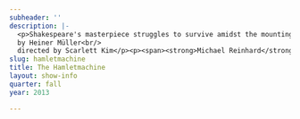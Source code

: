 ```yaml
---
subheader: ''
description: |-
  <p>Shakespeare's masterpiece struggles to survive amidst the mounting rubble of literary and political history. Failed ideals and human disillusionment give way in Hamletmachine to the youth clamoring in reaction against the past in order to change the present. To break free of the continual cycle of violence within history the past is questioned and deconstructed. Moving away from psychological narrative, Hamletmachine creates a landscape of the betrayed revolution. This performance is an exploration into the place of theatre as a sight of revolutionary change. In Müller's words, "the slogan of the Napoleonic era still applies: Theater is the Revolution on the march."</p><p>Appropriate for ages 18 and up. <strong>Note</strong>: Performances contain nudity, haze effect, and strobing lights.</p><p class="p1">
  by Heiner Müller<br/>
  directed by Scarlett Kim</p><p><span><strong>Michael Reinhard</strong> (Müller/Horatio) is a BA/MA student in English and the Humanities. He has previously appeared in <em>Henry VI</em> (Somerset), Commedia (Pantalone), and also directed an adaptation of the <em>Spoon River Anthology</em>.</span></p><p><span><strong>Alessio Franko</strong> (The Actor Playing Hamlet) is a fourth-year Cinema and Media Studies major and German minor in the College. He has studied acting at HB Studios in New York, where he is from. At UChicago he has performed in <em>Cymbeline</em> (Cornelius), <em>The Violet Hour</em> (Gidger), <em>OEDIPUS </em>(Oedipus), <em>Crime and Punishment</em> (Porfiry), and <em>Life is a Dream</em> (Basilio).</span></p> <p><span><span><span><strong>Stephanie Litchfield</strong> (Ophelia-Hamlet) is a third-year TAPS and Comparative Literature double major in the college. Previous UT credits include <em>The Real Thing</em> (Debbie) and<em> The Vagina Monologues</em> (V-Squad). She has also performed with the Hyde Park Community Players (<em>Strains of Triumph</em> - Ann) and with the LaSalle Street Theater (<em>Love Labour's Lost</em> - Katherine). </span></span></span></p><p><span><strong>Gabriel Garey Levine</strong> (Ghost-Hamlet) is a first-year prospective Neuroscience and English double-major in the College. This is his first UT show. Non-UT credits include <em>Curtains</em> (Lt. Frank Cioffi), <em>Diary of a Madman</em> (Aksentii Poprishchin), and <em>Romeo &amp; Juliet</em> (Romeo).</span></p> <p><span><strong>Derek Spencer </strong>(Gertrude-Hamlet) is a fourth-year Philosophy and Public Policy double major. He has previously appeared in last quarter's <em>Merchant of Venice</em> (The Duke). Outside of theater, Derek also writes and plays music, brews beer, and is a brother of Phi Delta Theta fraternity.</span></p><p><span><strong>Kyle Yeh</strong> (Polonius-Hamlet) is a first-year prospective Linguistics major in the College. This is his debut role in UT.</span></p><p><span><strong>Alexandra Levitas</strong> (Karl Marx) is a third-year Anthropology and TAPS double-major. She has previously worked with Le Vorris &amp; Vox student circus and performed as a trapeze artist and acrobat in 5 of their productions, including <em>Principa Circusatica</em> (Winter 2012) and <em>The Rockefeller Big Top</em> (Spring 2013). She has also acted as one of the princesses in the workshop <em>12 Dancing Princesses</em> (Winter 2012). This is her first mainstage production. </span></p><p><span><strong>Scarlett Kim</strong> (Director) is in her third year of pursuing a TAPS and Visual Arts double major and Creative Writing minor. She has previously directed<em> Hotel Nepenthe</em> and <em>4.48 Psychosis</em>, and performed in <em>The House of Yes</em> (Mrs. Pascal), <em>reWILDing Genius</em> (Lilly), and <em>The Vagina Monologues</em> with UT. She has also directed <em>'Tis Pity She's a Whore</em> and performed in <em>Coriolanus</em> (Brutus) and <em>Beowulf</em> (Beowulf) during her two years at the College. She also devised <em>Moksori/Voice</em> for Chicago Fringe Festival, performed as a marionette in the transmedia game The Project, apprenticed with Bread and Puppet Theatre and trained in mask making and performing at Dell'Arte School. She is currently the casting/education intern at Court Theatre. Upcoming projects include scenic designing for <em>Godspell</em>, assisting the directors Charles Newell on <em>M. Butterfly</em> at Court Theatre, and Halena Kays on the spring circus pro-show. Scarlett’s work centers around devising multimedia installations focusing on performance.</span></p> <p><span><strong>Ben Sulser</strong> (Stage Manager) is a second-year Evolutionary Biology major in the College. He is excited to be stage managing once again with UT, where he has previous experience with stage management (<em>Hotel Nepenthe</em>) and as a member of Tech Staff. He has also acted in CES' production of <em>'Tis Pity She's a Whore</em> (Bergetto).</span></p><p><span><strong>David Goodman-Edberg</strong> (Lighting Designer) is a second-year TAPS major in the college. He has designed lighting for a number of shows with UT, CES, and various dance groups on campus. He has also worked as a freelance designer and electrician around Chicago, most recently designing for the Dance Chicago 2013 Dance Slam. He coordinates lighting for events in the Logan Center Performance Hall as well.</span></p><p><span></span></p> <p><span><strong>Ivan Pyzow</strong> (Composer/Music Director) is a third-year Mathematics major in the College. He has previously appeared in <em>The Physicists</em> (Mobius). He composed music for Le Vorris &amp; Vox (<em>The River Jordan</em>) and for the Classical Entertainment Society (<em>Beowulf</em>). He currently directs the Dirt Red Brass Band. </span></p><p><span><strong>Trevor Ly</strong> (Costume Designer) is a third-year Philosophy and Mathematics major in the College. He previously did general design work on <em>Beowulf</em> and <em>'Tis Pity She's a Whore</em>. He also participated in MODA's Designer Boot Camp program, class of 2013.</span></p><p><span><strong>Lilly Lerer </strong>(Scenic Designer) is a fourth-year student studying Comparative Human Development and History and Philosophy of Science (HIPS). She has designed set and acted in several University Theater and CES productions, including <em>Hotel Nepenthe</em>, <em>4.48 Psychosis </em>and <em>Beowulf</em>. </span></p><p><span><strong>Jamie Mermelstein</strong> (Props Designer) is a fourth-year TAPS and English major in the College. She has previously worked with UT as a stage manager, production manager, director, and dramaturg. She has also worked with Ars Nova, About Face Theater, Court Theater, Teatro Vista, and MCA Stage. </span></p><p><span><strong>Alessio Franko </strong>(Video Designer) is a Media Studies senior in the College. This is Alessio's second collaboration with Scarlett Kim after doing sound design for last Winter's <em>Hotel Nepenthe</em>. He also directed last Fall's Doctor Who-themed Shakespeare workshop. Alessio works on editing-based video art as well as Televisual forms such as Sitcom. He is from California.</span></p> <p><span><strong>Dan Cronin </strong>(Dramaturg) is a third-year English Language and Literature major in the College with a focus on Creative Writing. He previously served as an Assistant Dramaturg for <em>The Drowsy Chaperone</em> and <em>Hotel Nepenthe</em>.  </span></p><p><span><strong>Kevin Freese</strong> (Master Electrician) is a second-year Math and Computer Science major. He has previously been ME for <em>The Credeaux Canvas</em> and <em>The Drowsy Chaperone</em> for UT. He would like to thank his crescent wrench, Ralph, for his continued success. </span></p><p><span><strong>John Xia </strong>(Master Carpenter) is a fourth-year in Physics. He has previously helped build sets for <em>The</em> <em>Violet Hour</em>, <em>Reefer Madness</em>,<em> The Lion in Winter</em>, and <em>The Two Gentlemen of Verona</em>.</span></p><p><span></span></p><p><span><strong>Nicholas Moses Shatan</strong> (Asst. Director) is a fourth-year Geographical Studies major in the College. He previously directed Spring 2012 sitcom-workshop <em>The Chinese Restaurant Installation</em>, and appeared as Clown in Fall 2011's workshop <em>The Tragical Tale of Melissa McHiney McNormous McWhale</em>.</span></p> <p><span><span><span><span><span><span><span><span><strong>Alexandra Garfinkle </strong>(Assistant Production Manager) is a third-year in the College, majoring in English and Russian Studies. This is her fourth UT credit. </span></span></span></span></span></span></span></span></p> <p><span><span><span><span><span><span><span><span><strong>Lauren Eames</strong> (Assistant Lighting Designer) is a first-year in the College interested in majoring in Religion and Physics with a focus in Astronomy and Astrophysics. She has previously designed for Theater[24]. This is her first UT production and she's very excited!</span></span></span></span></span></span></span></span></p><p><span><span><span><span><span><span><span><span><strong>Noah Kahrs</strong> (Apprentice Music Director) is a first-year undergrad planning on majoring in Music and Mathematics. He was previously assistant sound designer for <em>Hedda Gabler</em>.</span></span></span></span></span></span></span></span></p> <p><span><span><span><span><span><span><span><span><strong>Julia Santha</strong> (Assistant Props Designer) is a second-year at the College double-majoring in TAPS and Law, Letters and Society. She has previously worked on UT shows as an assistant director, assistant set designer, and director. </span></span></span></span></span></span></span></span></p> <p><span><span><span><span><span><span><span><span><strong>Bianca Eugene</strong> (Assistant Props Designer) is a second-year International Studies major in the College. This is her first production with University Theater. </span></span></span></span></span></span></span></span></p> <p><span><span><span><span><span><span><span><span><strong>Amy Yin</strong> (Assistant Scenic Designer) is a first-year student in the College. This is her first time involved in a UT production as an assistant scenic designer.</span></span></span></span></span></span></span></span></p> <p><span><span><span><span><span><span><span><span><strong>Jamie Keener </strong>(Assistant Scenic Designer) is a first-year English major in the College, and this is her first time participating in a University Theater production.</span></span></span></span></span></span></span></span></p> <p><span><span><span><span><span><span><span><span><strong>Sara Ruiz</strong> (Assistant Dramaturg) is a third-year Slavic Languages and Literatures major in the College. This is her first time getting involved with UT, but she hopes to continue! </span></span></span></span></span></span></span></span></p>
slug: hamletmachine
title: The Hamletmachine
layout: show-info
quarter: fall
year: 2013

---
```

